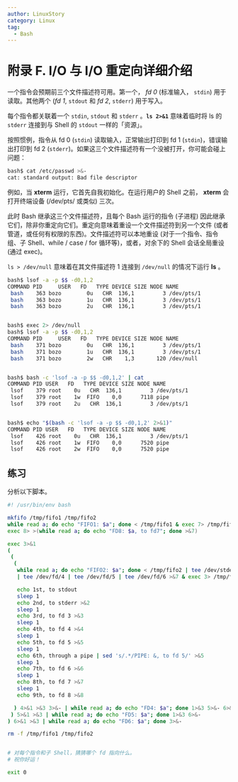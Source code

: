 ```yaml
---
author: LinuxStory
category: Linux
tag:
  - Bash
---
```

# 附录 F. I/O 与 I/O 重定向详细介绍

一个指令会预期前三个文件描述符可用。第一个， *fd 0* (标准输入， `stdin`) 用于读取。其他两个 (*fd 1*, `stdout` 和 *fd 2*, `stderr`) 用于写入。

每个指令都关联着一个 `stdin`, `stdout` 和 `stderr` 。**`ls 2>&1`** 意味着临时将 ls 的 `stderr` 连接到与 Shell 的 `stdout` 一样的「资源」。

按照惯例，指令从 fd 0 (`stdin`) 读取输入，正常输出打印到 fd 1 (`stdin`)，错误输出打印到 fd 2 (`stderr`)。如果这三个文件描述符有一个没被打开，你可能会碰上问题：

```bash
bash$ cat /etc/passwd >&-
cat: standard output: Bad file descriptor
```

例如，当 **xterm** 运行，它首先自我初始化。在运行用户的 Shell 之前， **xterm** 会打开终端设备 (/dev/pts/<n> 或类似) 三次。

此时 Bash 继承这三个文件描述符，且每个 Bash 运行的指令 (子进程) 因此继承它们，除非你重定向它们。重定向意味着重设一个文件描述符到另一个文件 (或者管道，或任何有权限的东西)。文件描述符可以本地重设 (对于一个指令、指令组、子 Shell、while / case / for 循环等)，或者，对余下的 Shell 会话全局重设 (通过 exec)。

`ls > /dev/null` 意味着在其文件描述符 1 连接到 `/dev/null` 的情况下运行 **ls** 。

```bash
bash$ lsof -a -p $$ -d0,1,2
COMMAND PID     USER   FD   TYPE DEVICE SIZE NODE NAME
 bash    363 bozo        0u   CHR  136,1         3 /dev/pts/1
 bash    363 bozo        1u   CHR  136,1         3 /dev/pts/1
 bash    363 bozo        2u   CHR  136,1         3 /dev/pts/1


bash$ exec 2> /dev/null
bash$ lsof -a -p $$ -d0,1,2
COMMAND PID     USER   FD   TYPE DEVICE SIZE NODE NAME
 bash    371 bozo        0u   CHR  136,1         3 /dev/pts/1
 bash    371 bozo        1u   CHR  136,1         3 /dev/pts/1
 bash    371 bozo        2w   CHR    1,3       120 /dev/null


bash$ bash -c 'lsof -a -p $$ -d0,1,2' | cat
COMMAND PID USER   FD   TYPE DEVICE SIZE NODE NAME
 lsof    379 root    0u   CHR  136,1         3 /dev/pts/1
 lsof    379 root    1w  FIFO    0,0      7118 pipe
 lsof    379 root    2u   CHR  136,1         3 /dev/pts/1


bash$ echo "$(bash -c 'lsof -a -p $$ -d0,1,2' 2>&1)"
COMMAND PID USER   FD   TYPE DEVICE SIZE NODE NAME
 lsof    426 root    0u   CHR  136,1         3 /dev/pts/1
 lsof    426 root    1w  FIFO    0,0      7520 pipe
 lsof    426 root    2w  FIFO    0,0      7520 pipe
```

## 练习

分析以下脚本。

```bash
#! /usr/bin/env bash

mkfifo /tmp/fifo1 /tmp/fifo2
while read a; do echo "FIFO1: $a"; done < /tmp/fifo1 & exec 7> /tmp/fifo1
exec 8> >(while read a; do echo "FD8: $a, to fd7"; done >&7)

exec 3>&1
(
 (
  (
   while read a; do echo "FIFO2: $a"; done < /tmp/fifo2 | tee /dev/stderr \
   | tee /dev/fd/4 | tee /dev/fd/5 | tee /dev/fd/6 >&7 & exec 3> /tmp/fifo2

   echo 1st, to stdout
   sleep 1
   echo 2nd, to stderr >&2
   sleep 1
   echo 3rd, to fd 3 >&3
   sleep 1
   echo 4th, to fd 4 >&4
   sleep 1
   echo 5th, to fd 5 >&5
   sleep 1
   echo 6th, through a pipe | sed 's/.*/PIPE: &, to fd 5/' >&5
   sleep 1
   echo 7th, to fd 6 >&6
   sleep 1
   echo 8th, to fd 7 >&7
   sleep 1
   echo 9th, to fd 8 >&8

  ) 4>&1 >&3 3>&- | while read a; do echo "FD4: $a"; done 1>&3 5>&- 6>&-
 ) 5>&1 >&3 | while read a; do echo "FD5: $a"; done 1>&3 6>&-
) 6>&1 >&3 | while read a; do echo "FD6: $a"; done 3>&-

rm -f /tmp/fifo1 /tmp/fifo2


# 对每个指令和子 Shell，猜猜哪个 fd 指向什么。
# 祝你好运！

exit 0
```

